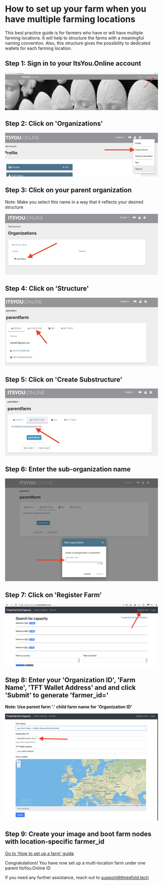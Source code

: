 # How to set up your farm when you have multiple farming locations

This best practice guide is for farmers who have or will have multiple farming locations. It will help to structure the farms with a meaningful naming convention. Also, this structure gives the possibility to dedicated wallets for each farming location.

## Step 1: Sign in to your ItsYou.Online account

![](mfl01.png)

## Step 2: Click on 'Organizations'

![](mfl02.png)

## Step 3: Click on your parent organization

Note: Make you select this name in a way that it reflects your desired structure

![](mfl03.png)

## Step 4: Click on 'Structure'

![](mfl04.png)

## Step 5: Click on 'Create Substructure'

![](mfl05.png)

## Step 6: Enter the sub-organization name

![](mfl06.png)

## Step 7: Click on 'Register Farm'

![](mfl07.png)

## Step 8: Enter your 'Organization ID', 'Farm Name', 'TFT Wallet Address' and  and click 'Submit' to generate 'farmer_id='

**Note: Use parent farm '.' child farm name for 'Organization ID'**

![](mfl08.png)

## Step 9: Create your image and boot farm nodes with location-specific farmer_id

[Go to 'How to set up a farm' guide](tf_farming/farming_setup.md)

Congratulations! You have now set up a multi-location farm under one parent ItsYou.Online ID

If you need any further assistance, reach out to support@threefold.tech 
